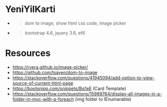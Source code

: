 # YeniYilKarti
- >dom to image, show html css code, image picker
- >bootstrap 4.6, jquery 3.6, ef6
# Resources
- https://rvera.github.io/image-picker/
- https://github.com/tsayen/dom-to-image
- https://stackoverflow.com/questions/41945094/add-option-to-view-source-of-current-html-page
- https://bootsnipp.com/snippets/Bq1eE (Card Template)
- https://stackoverflow.com/questions/15989764/display-all-images-in-a-folder-in-mvc-with-a-foreach (img folder to IEnumarable<string>)
